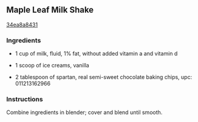 ## Maple Leaf Milk Shake

[34ea8a8431](http://www.food.com/recipe/maple-leaf-milk-shake-69333)

### Ingredients

 - 1 cup of milk, fluid, 1% fat, without added vitamin a and vitamin d

 - 1 scoop of ice creams, vanilla

 - 2 tablespoon of spartan, real semi-sweet chocolate baking chips, upc: 011213162966

### Instructions

Combine ingredients in blender; cover and blend until smooth.